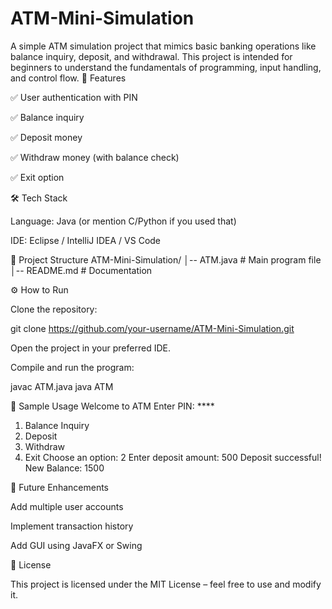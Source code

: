 # ATM-Mini-Simulation
A simple ATM simulation project that mimics basic banking operations like balance inquiry, deposit, and withdrawal. This project is intended for beginners to understand the fundamentals of programming, input handling, and control flow.
🚀 Features

✅ User authentication with PIN

✅ Balance inquiry

✅ Deposit money

✅ Withdraw money (with balance check)

✅ Exit option

🛠️ Tech Stack

Language: Java (or mention C/Python if you used that)

IDE: Eclipse / IntelliJ IDEA / VS Code

📂 Project Structure
ATM-Mini-Simulation/
│-- ATM.java        # Main program file
│-- README.md       # Documentation

⚙️ How to Run

Clone the repository:

git clone https://github.com/your-username/ATM-Mini-Simulation.git


Open the project in your preferred IDE.

Compile and run the program:

javac ATM.java
java ATM

🎯 Sample Usage
Welcome to ATM
Enter PIN: ****
1. Balance Inquiry
2. Deposit
3. Withdraw
4. Exit
Choose an option: 2
Enter deposit amount: 500
Deposit successful! New Balance: 1500

📌 Future Enhancements

Add multiple user accounts

Implement transaction history

Add GUI using JavaFX or Swing

📖 License

This project is licensed under the MIT License – feel free to use and modify it.
